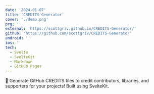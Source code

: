 ```yaml
---
date: '2024-01-07'
title: 'CREDITS Generator'
cover: './demo.png'
prg: ''
external: 'https://scottgriv.github.io/CREDITS-Generator/'
github: 'https://github.com/scottgriv/CREDITS-Generator'
android: ''
ios: ''
tech:
  - Svelte
  - SvelteKit
  - Markdown
  - GitHub Pages
---
```


🚀 Generate GitHub CREDITS files to credit contributors, libraries, and supporters for your projects! Built using SvelteKit.
